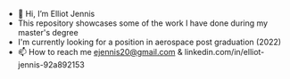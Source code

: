 - 👋 Hi, I’m Elliot Jennis
- This repository showcases some of the work I have done during my master's degree
- I'm currently looking for a position in aerospace post graduation (2022)
- 📫 How to reach me ejennis20@gmail.com & linkedin.com/in/elliot-jennis-92a892153

<!---
ebj220/ebj220 is a ✨ special ✨ repository because its `README.md` (this file) appears on your GitHub profile.
You can click the Preview link to take a look at your changes.
--->
